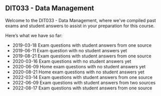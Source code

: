 ## DIT033  - Data Management
Welcome to the DIT033  - Data Management, where we've compiled past exams and student answers to assist in your preparation for this course.

Here’s what we have so far:

* 2019-03-18 Exam questions with student answers from one source
* 2019-06-11 Exam question with no student answers yet
* 2019-08-21 Exam questions with student answers from one source
* 2020-03-16 Exam questions with no student answers yet 
* 2020-06-09 Home exam questions with no student answers yet
* 2020-08-21 Home exam questions with no student answers yet
* 2022-03-14 Exam questions with student answers from one source
* 2022-06-09 Exam questions with student answers from two sources
* 2022-08-17 Exam questions with student answers from one source

